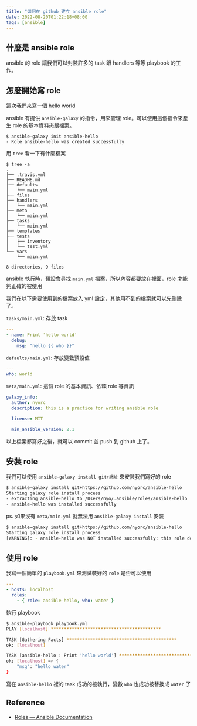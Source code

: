 ```yaml
---
title: "如何在 github 建立 ansible role"
date: 2022-08-20T01:22:18+08:00
tags: [ansible]
---
```


## 什麼是 ansible role

ansible 的 role 讓我們可以封裝許多的 task 跟 handlers 等等 playbook 的工作。

## 怎麼開始寫 role

這次我們來寫一個 hello world

ansible 有提供 `ansible-galaxy` 的指令，用來管理 role。可以使用這個指令來產生 role 的基本資料夾跟檔案。

```
$ ansible-galaxy init ansible-hello
- Role ansible-hello was created successfully
```

用 `tree` 看一下有什麼檔案
```
$ tree -a
.
├── .travis.yml
├── README.md
├── defaults
│   └── main.yml
├── files
├── handlers
│   └── main.yml
├── meta
│   └── main.yml
├── tasks
│   └── main.yml
├── templates
├── tests
│   ├── inventory
│   └── test.yml
└── vars
    └── main.yml

8 directories, 9 files
```
ansible 執行時，預設會尋找 `main.yml` 檔案，所以內容都要放在裡面，role 才能夠正確的被使用

我們在以下需要使用到的檔案放入 yml 設定，其他用不到的檔案就可以先刪除了。

`tasks/main.yml`: 存放 task
```yml
---
- name: Print 'hello world'
  debug:
    msg: "hello {{ who }}"
```

`defaults/main.yml`: 存放變數預設值
```yml
---
who: world
```

`meta/main.yml`: 這份 role 的基本資訊、依賴 role 等資訊
```yml
galaxy_info:
  author: nyorc
  description: this is a practice for writing ansible role

  license: MIT

  min_ansible_version: 2.1
```

以上檔案都寫好之後，就可以 commit 並 push 到 github 上了。

## 安裝 role

我們可以使用 `ansible-galaxy install git+網址` 來安裝我們寫好的 role
```sh
$ ansible-galaxy install git+https://github.com/nyorc/ansible-hello
Starting galaxy role install process
- extracting ansible-hello to /Users/nyo/.ansible/roles/ansible-hello
- ansible-hello was installed successfully
```

ps. 如果沒有 `meta/main.yml` 就無法用 `ansible-galaxy install` 安裝
```sh
$ ansible-galaxy install git+https://github.com/nyorc/ansible-hello
Starting galaxy role install process
[WARNING]: - ansible-hello was NOT installed successfully: this role does not appear to have a meta/main.yml file.
```

## 使用 role

我寫一個簡單的 `playbook.yml` 來測試裝好的 `role` 是否可以使用
```yml
---
- hosts: localhost
  roles:
    - { role: ansible-hello, who: water }
```

執行 playbook
```sh
$ ansible-playbook playbook.yml
PLAY [localhost] ******************************************

TASK [Gathering Facts] ******************************************
ok: [localhost]

TASK [ansible-hello : Print 'hello world'] ******************************************
ok: [localhost] => {
    "msg": "hello water"
}
```

寫在 `ansible-hello` 裡的 task 成功的被執行，變數 `who` 也成功被替換成 `water` 了

## Reference

- [Roles — Ansible Documentation](https://docs.ansible.com/ansible/latest/user_guide/playbooks_reuse_roles.html)
